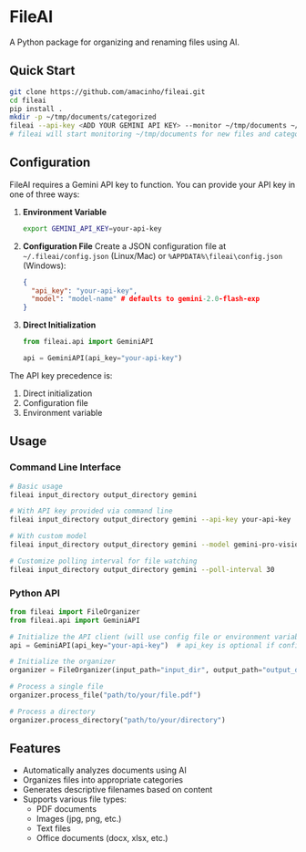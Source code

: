 # FileAI

A Python package for organizing and renaming files using AI.

## Quick Start

```bash
git clone https://github.com/amacinho/fileai.git
cd fileai
pip install .
mkdir -p ~/tmp/documents/categorized
fileai --api-key <ADD YOUR GEMINI API KEY> --monitor ~/tmp/documents ~/tmp/documents/categorized gemini --model gemini-1.5-flash
# fileai will start monitoring ~/tmp/documents for new files and categorize them under ~/tmp/documents/categorized.
```

## Configuration

FileAI requires a Gemini API key to function. You can provide your API key in one of three ways:

1. **Environment Variable**
   ```bash
   export GEMINI_API_KEY=your-api-key
   ```

2. **Configuration File**
   Create a JSON configuration file at `~/.fileai/config.json` (Linux/Mac) or `%APPDATA%\fileai\config.json` (Windows):
   ```json
   {
     "api_key": "your-api-key",
     "model": "model-name" # defaults to gemini-2.0-flash-exp
   }
   ```

3. **Direct Initialization**
   ```python
   from fileai.api import GeminiAPI
   
   api = GeminiAPI(api_key="your-api-key")
   ```

The API key precedence is:
1. Direct initialization
2. Configuration file
3. Environment variable

## Usage

### Command Line Interface

```bash
# Basic usage
fileai input_directory output_directory gemini

# With API key provided via command line
fileai input_directory output_directory gemini --api-key your-api-key

# With custom model
fileai input_directory output_directory gemini --model gemini-pro-vision

# Customize polling interval for file watching
fileai input_directory output_directory gemini --poll-interval 30
```

### Python API

```python
from fileai import FileOrganizer
from fileai.api import GeminiAPI

# Initialize the API client (will use config file or environment variables if not provided)
api = GeminiAPI(api_key="your-api-key")  # api_key is optional if configured elsewhere

# Initialize the organizer
organizer = FileOrganizer(input_path="input_dir", output_path="output_dir", api=api)

# Process a single file
organizer.process_file("path/to/your/file.pdf")

# Process a directory
organizer.process_directory("path/to/your/directory")
```

## Features

- Automatically analyzes documents using AI
- Organizes files into appropriate categories
- Generates descriptive filenames based on content
- Supports various file types:
  - PDF documents
  - Images (jpg, png, etc.)
  - Text files
  - Office documents (docx, xlsx, etc.)
